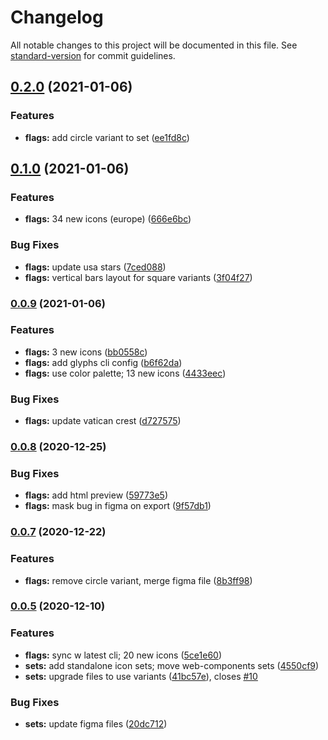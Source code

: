 # Changelog

All notable changes to this project will be documented in this file. See [standard-version](https://github.com/conventional-changelog/standard-version) for commit guidelines.

## [0.2.0](https://github.com/gorango/glyphs/compare/@glyphs/flags-v0.1.0...@glyphs/flags-v0.2.0) (2021-01-06)


### Features

* **flags:** add circle variant to set ([ee1fd8c](https://github.com/gorango/glyphs/commit/ee1fd8c719e5a979d80e48418b462d95416b68f2))

## [0.1.0](https://github.com/gorango/glyphs/compare/@glyphs/flags-v0.0.9...@glyphs/flags-v0.1.0) (2021-01-06)


### Features

* **flags:** 34 new icons (europe) ([666e6bc](https://github.com/gorango/glyphs/commit/666e6bcfdfa7abc6e08b8c0b777a8a007700c957))


### Bug Fixes

* **flags:** update usa stars ([7ced088](https://github.com/gorango/glyphs/commit/7ced088a818a62d19b11eeb91ee619e1c2a24228))
* **flags:** vertical bars layout for square variants ([3f04f27](https://github.com/gorango/glyphs/commit/3f04f27d66d1f2c69300bb5de158c91a330fe4e4))

### [0.0.9](https://github.com/gorango/glyphs/compare/@glyphs/flags-v0.0.8...@glyphs/flags-v0.0.9) (2021-01-06)


### Features

* **flags:** 3 new icons ([bb0558c](https://github.com/gorango/glyphs/commit/bb0558cc35be2091f48aa43cc9fca5ee1ff87cea))
* **flags:** add glyphs cli config ([b6f62da](https://github.com/gorango/glyphs/commit/b6f62da881ee287bffc0a49eb699a84dcc83822b))
* **flags:** use color palette; 13 new icons ([4433eec](https://github.com/gorango/glyphs/commit/4433eec2a586d1a9a3e79b286a02ae8c7b93d34d))


### Bug Fixes

* **flags:** update vatican crest ([d727575](https://github.com/gorango/glyphs/commit/d72757534ea8ae8840f68c29eb35d18c275d6996))

### [0.0.8](https://github.com/gorango/glyphs/compare/@glyphs/flags-v0.0.7...@glyphs/flags-v0.0.8) (2020-12-25)


### Bug Fixes

* **flags:** add html preview ([59773e5](https://github.com/gorango/glyphs/commit/59773e59a2e5b26980898f8044319e10a701eaaf))
* **flags:** mask bug in figma on export ([9f57db1](https://github.com/gorango/glyphs/commit/9f57db1196f605293a3ce15753ee586d5f77dd9d))

### [0.0.7](https://github.com/gorango/glyphs/compare/@glyphs/flags-v0.0.6...@glyphs/flags-v0.0.7) (2020-12-22)


### Features

* **flags:** remove circle variant, merge figma file ([8b3ff98](https://github.com/gorango/glyphs/commit/8b3ff9854dd73507b0a0c91a42cc54de4ecd1a24))

### [0.0.5](https://github.com/gorango/glyphs/compare/@glyphs/flags-v0.0.3...@glyphs/flags-v0.0.5) (2020-12-10)


### Features

* **flags:** sync w latest cli; 20 new icons ([5ce1e60](https://github.com/gorango/glyphs/commit/5ce1e603619936c4b4fcaa994216a17da962f51d))
* **sets:** add standalone icon sets; move web-components sets ([4550cf9](https://github.com/gorango/glyphs/commit/4550cf9c0feff1f4c33223af74e049b992a9a4f8))
* **sets:** upgrade files to use variants ([41bc57e](https://github.com/gorango/glyphs/commit/41bc57e9674ecd83e701653330dc1c293a821618)), closes [#10](https://github.com/gorango/glyphs/issues/10)


### Bug Fixes

* **sets:** update figma files ([20dc712](https://github.com/gorango/glyphs/commit/20dc712d7673699e0714c83930b08c3c218fc9e5))
